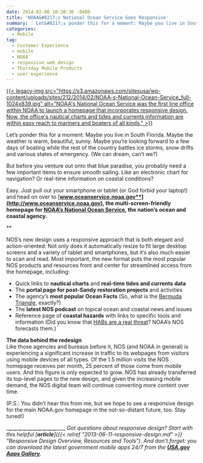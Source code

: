 ```yaml
---
date: 2014-02-06 10:20:36 -0400
title: 'NOAA&#8217;s National Ocean Service Goes Responsive'
summary: ' Let&#8217;s ponder this for a moment: Maybe you live in South'
categories:
  - Mobile
tag:
  - Customer Experience
  - mobile
  - NOAA
  - responsive web design
  - Thursday Mobile Products
  - user experience
---
```


[{{< legacy-img src="https://s3.amazonaws.com/sitesusa/wp-content/uploads/sites/212/2014/02/NOAA-s-National-Ocean-Service_full-1024x839.jpg" alt="NOAA's National Ocean Service was the first line office within NOAA to launch a homepage that incorporates responsive design. Now, the office's nautical charts and tides and currents information are within easy reach to mariners and boaters of all kinds." >}}](https://s3.amazonaws.com/sitesusa/wp-content/uploads/sites/212/2014/02/NOAA-s-National-Ocean-Service_full-1024x839.jpg)

Let&#8217;s ponder this for a moment: Maybe you live in South Florida. Maybe the weather is warm, beautiful, sunny. Maybe you&#8217;re looking forward to a few days of boating while the rest of the country battles ice storms, snow drifts and various states of emergency. (We can dream, can&#8217;t we?)

But before you venture out onto that blue paradise, you probably need a few important items to ensure smooth sailing. Like an electronic chart for navigation? Or real-time information on coastal conditions?

Easy. Just pull out your smartphone or tablet (or God forbid your laptop!) and head on over to [**www.oceanservice.noaa.gov**](http://www.oceanservice.noaa.gov), the multi-screen-friendly homepage for **[NOAA&#8217;s National Ocean Service](http://oceanservice.noaa.gov/about.html),** the nation&#8217;s ocean and coastal agency.**
  
** 

NOS&#8217;s new design uses a responsive approach that is both elegant and action-oriented: Not only does it automatically resize to fit large desktop screens and a variety of tablet and smartphones, but it&#8217;s also much easier to scan and read. Most important, the new format puts the most popular NOS products and resources front and center for streamlined access from the homepage, including:

<div>
  <ul>
    <li>
      Quick links to <strong>nautical charts</strong> and <strong>real-time tides and currents</strong> <strong>data</strong>
    </li>
    <li>
      The <strong>portal page for post-Sandy restoration projects</strong> and activities
    </li>
    <li>
      The agency&#8217;s <strong>most popular Ocean Facts</strong> (So, what is the <a href="http://oceanservice.noaa.gov/facts/bermudatri.html">Bermuda Triangle</a>, exactly?)
    </li>
    <li>
      The <strong>latest NOS podcast</strong> on topical ocean and coastal news and issues
    </li>
    <li>
      Reference page of <strong>coastal hazards</strong> with links to specific tools and information (Did you know that <a href="http://oceanservice.noaa.gov/hazards/natural-hazards/">HABs are a real threat</a>? NOAA&#8217;s NOS forecasts them.)
    </li>
  </ul>
  
  <p>
    <strong>The data behind the redesign</strong><br /> Like those agencies and bureaus before it, NOS (and NOAA in general) is experiencing a significant increase in traffic to its webpages from visitors using mobile devices of all types. Of the 1.5 million visits the NOS homepage receives per month, 25 percent of those come from mobile users. And this figure is only expected to grow. NOS has already transferred its top-level pages to the new design,  and given the increasing mobile demand, the NOS digital team will continue converting more content over time.
  </p>
</div>

(P.S.: You didn&#8217;t hear this from me, but we hope to see a responsive design for the main NOAA.gov homepage in the not-so-distant future, too. Stay tuned!)

\___\___\___\___\___\___\___\___\___\___\___\___\___\___\___\___\___\___\___\___\____
_Got questions about responsive design? Start with this helpful [**article**]({{< relref "2013-06-11-responsive-design.md" >}} "Responsive Design Overview, Resources and Tools"). And don&#8217;t forget: you can download the latest government mobile apps 24/7 from the **[USA.gov Apps Gallery](http://apps.usa.gov/)**._